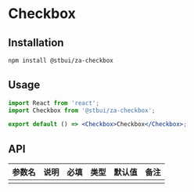# Checkbox

## Installation

```sh
npm install @stbui/za-checkbox
```

## Usage

```jsx
import React from 'react';
import Checkbox from '@stbui/za-checkbox';

export default () => <Checkbox>Checkbox</Checkbox>;
```

## API

| 参数名 | 说明 | 必填 | 类型 | 默认值 | 备注 |
| ------ | ---- | ---- | ---- | ------ | ---- |
|        |      |      |      |        |      |
